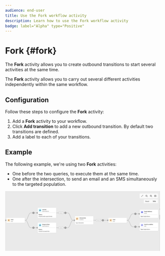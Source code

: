 ```yaml
---
audience: end-user
title: Use the Fork workflow activity
description: Learn how to use the Fork workflow activity
badge: label="Alpha" type="Positive"
---
```


# Fork {#fork}

The **Fork** activity allows you to create outbound transitions to start several activities at the same time.

The **Fork** activity allows you to carry out several different activities independently within the same workflow.

## Configuration

Follow these steps to configure the **Fork** activity:

1. Add a **Fork** activity to your workflow.
1. Click **Add transition** to add a new outbound transition. By default two transitions are defined.
1. Add a label to each of your transitions. 

## Example

The following example, we're using two **Fork** activities:

* One before the two queries, to execute them at the same time.
* One after the intersection, to send an email and an SMS simultaneously to the targeted population.

![](../assets/workflow-fork-example.png)


